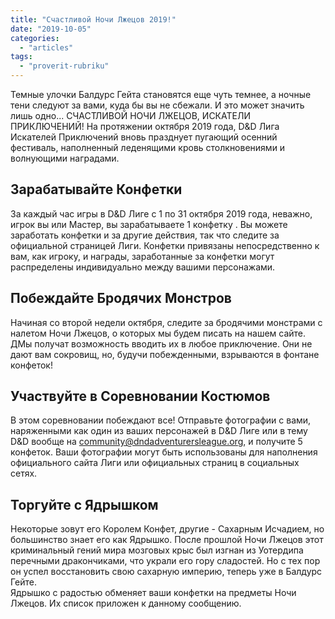 ```yaml
---
title: "Счастливой Ночи Лжецов 2019!"
date: "2019-10-05"
categories: 
  - "articles"
tags: 
  - "proverit-rubriku"
---
```


Темные улочки Балдурс Гейта становятся еще чуть темнее, а ночные тени следуют за вами, куда бы вы не сбежали. И это может значить лишь одно... СЧАСТЛИВОЙ НОЧИ ЛЖЕЦОВ, ИСКАТЕЛИ ПРИКЛЮЧЕНИЙ! На протяжении октября 2019 года, D&D Лига Искателей Приключений вновь празднует пугающий осенний фестиваль, наполненный леденящими кровь столкновениями и волнующими наградами.

## Зарабатывайте Конфетки

За каждый час игры в D&D Лиге с 1 по 31 октября 2019 года, неважно, игрок вы или Мастер, вы зарабатываете 1 конфетку . Вы можете заработать конфетки и за другие действия, так что следите за официальной страницей Лиги. Конфетки привязаны непосредственно к вам, как игроку, и награды, заработанные за конфетки могут распределены индивидуально между вашими персонажами.

## Побеждайте Бродячих Монстров

Начиная со второй недели октября, следите за бродячими монстрами с налетом Ночи Лжецов, о которых мы будем писать на нашем сайте. ДМы получат возможность вводить их в любое приключение. Они не дают вам сокровищ, но, будучи побежденными, взрываются в фонтане конфеток!

## Участвуйте в Соревновании Костюмов

В этом соревновании побеждают все! Отправьте фотографии с вами, наряженными как один из ваших персонажей в D&D Лиге или в тему D&D вообще на [community@dndadventurersleague.org](mailto:community@dndadventurersleague.org), и получите 5 конфеток. Ваши фотографии могут быть использованы для наполнения официального сайта Лиги или официальных страниц в социальных сетях.

## Торгуйте с Ядрышком

Некоторые зовут его Королем Конфет, другие - Сахарным Исчадием, но большинство знает его как Ядрышко. После прошлой Ночи Лжецов этот криминальный гений мира мозговых крыс был изгнан из Уотердипа перечными дракончиками, что украли его гору сладостей. Но с тех пор он успел восстановить свою сахарную империю, теперь уже в Балдурс Гейте.  
Ядрышко с радостью обменяет ваши конфетки на предметы Ночи Лжецов. Их список приложен к данному сообщению.
